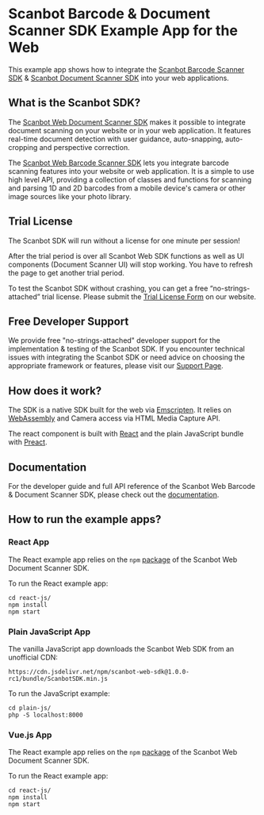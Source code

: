 # Scanbot Barcode & Document Scanner SDK Example App for the Web

This example app shows how to integrate the [Scanbot Barcode Scanner SDK](https://scanbot.io/developer/javascript-barcode-scanner/) & [Scanbot Document Scanner SDK](https://scanbot.io/developer/javascript-document-scanner/) into your web applications.

## What is the Scanbot SDK?

The [Scanbot Web Document Scanner SDK](https://scanbot.io/developer/javascript-document-scanner/) makes it possible to integrate document scanning on your website or in your web application. It features real-time document detection with user guidance, auto-snapping, auto-cropping and perspective correction.

The [Scanbot Web Barcode Scanner SDK](https://scanbot.io/developer/javascript-barcode-scanner/) lets you integrate barcode scanning features into your website or web application. It is a simple to use high level API, providing a collection of classes and functions for scanning and parsing 1D and 2D barcodes from a mobile device's camera or other image sources like your photo library.

## Trial License

The Scanbot SDK will run without a license for one minute per session!

After the trial period is over all Scanbot Web SDK functions as well as UI components (Document Scanner UI) will stop working. You have to refresh the page to get another trial period.

To test the Scanbot SDK without crashing, you can get a free “no-strings-attached” trial license. Please submit the [Trial License Form](https://scanbot.io/trial/) on our website.

## Free Developer Support

We provide free "no-strings-attached" developer support for the implementation & testing of the Scanbot SDK.
If you encounter technical issues with integrating the Scanbot SDK or need advice on choosing the appropriate
framework or features, please visit our [Support Page](https://docs.scanbot.io/support/).

## How does it work?

The SDK is a native SDK built for the web via [Emscripten](https://emscripten.org/). It relies on [WebAssembly](https://webassembly.org) and Camera access via HTML Media Capture API.

The react component is built with [React](https://reactjs.org/) and the plain JavaScript bundle with [Preact](https://preactjs.com/).

## Documentation

For the developer guide and full API reference of the Scanbot Web Barcode & Document Scanner SDK, please check out the
[documentation](https://docs.scanbot.io/document-scanner-sdk/web/introduction/).

## How to run the example apps?

### React App

The React example app relies on the `npm` [package](https://www.npmjs.com/package/scanbot-web-sdk)
of the Scanbot Web Document Scanner SDK.

To run the React example app:

```
cd react-js/
npm install
npm start
```

### Plain JavaScript App

The vanilla JavaScript app downloads the Scanbot Web SDK from an unofficial CDN:

```
https://cdn.jsdelivr.net/npm/scanbot-web-sdk@1.0.0-rc1/bundle/ScanbotSDK.min.js
```

To run the JavaScript example:

```
cd plain-js/
php -S localhost:8000
```

### Vue.js App

The React example app relies on the `npm` [package](https://www.npmjs.com/package/scanbot-web-sdk)
of the Scanbot Web Document Scanner SDK.

To run the React example app:

```
cd react-js/
npm install
npm start
